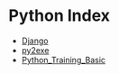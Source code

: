 # Python Index
- [Django](./Django.md)
- [py2exe](./py2exe.md)
- [Python_Training_Basic](./python_training.md)